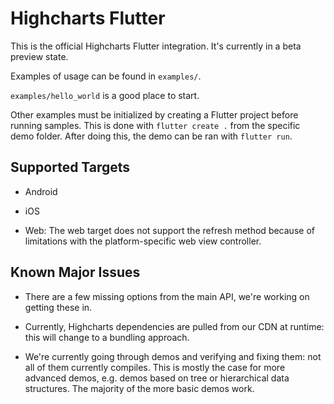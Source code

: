 Highcharts Flutter
==================

This is the official Highcharts Flutter integration. It's currently in a beta
preview state.

Examples of usage can be found in `examples/`.

`examples/hello_world` is a good place to start.

Other examples must be initialized by creating a Flutter project before running
samples. This is done with `flutter create .` from the specific demo folder.
After doing this, the demo can be ran with `flutter run`.



Supported Targets
-----------------

* Android

* iOS

* Web: The web target does not support the refresh method because of limitations
  with the platform-specific web view controller.



Known Major Issues
------------------

* There are a few missing options from the main API, we're working on getting
  these in.

* Currently, Highcharts dependencies are pulled from our CDN at runtime: this
  will change to a bundling approach.

* We're currently going through demos and verifying and fixing them: not all of
  them currently compiles. This is mostly the case for more advanced demos, e.g.
  demos based on tree or hierarchical data structures. The majority of the more
  basic demos work.
